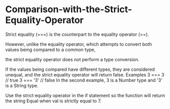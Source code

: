 # Comparison-with-the-Strict-Equality-Operator

Strict equality (===) is the counterpart to the equality operator (==).

However, unlike the equality operator, which attempts to convert both values being compared to a common type, 

the strict equality operator does not perform a type conversion.

If the values being compared have different types, they are considered unequal, and the strict equality operator will return false.
Examples
3 ===  3  // true
3 === '3' // false
In the second example, 3 is a Number type and '3' is a String type.

Use the strict equality operator in the if statement so the function will return the string Equal when val is strictly equal to 7.

